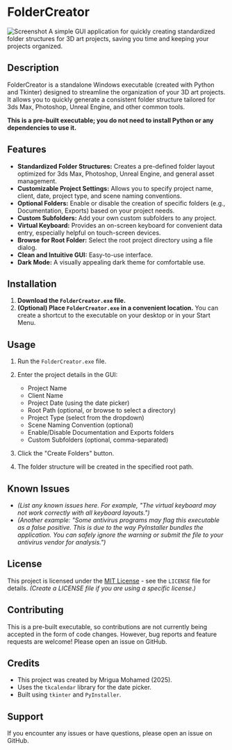 # FolderCreator
![Screenshot](https://github.com/user-attachments/assets/72629ba9-1cd1-4b06-bf69-b53911a14761)
A simple GUI application for quickly creating standardized folder structures for 3D art projects, saving you time and keeping your projects organized.

## Description

FolderCreator is a standalone Windows executable (created with Python and Tkinter) designed to streamline the organization of your 3D art projects. It allows you to quickly generate a consistent folder structure tailored for 3ds Max, Photoshop, Unreal Engine, and other common tools.

**This is a pre-built executable; you do not need to install Python or any dependencies to use it.**

## Features

*   **Standardized Folder Structures:** Creates a pre-defined folder layout optimized for 3ds Max, Photoshop, Unreal Engine, and general asset management.
*   **Customizable Project Settings:** Allows you to specify project name, client, date, project type, and scene naming conventions.
*   **Optional Folders:** Enable or disable the creation of specific folders (e.g., Documentation, Exports) based on your project needs.
*   **Custom Subfolders:** Add your own custom subfolders to any project.
*   **Virtual Keyboard:** Provides an on-screen keyboard for convenient data entry, especially helpful on touch-screen devices.
*   **Browse for Root Folder:** Select the root project directory using a file dialog.
*   **Clean and Intuitive GUI:** Easy-to-use interface.
*   **Dark Mode:** A visually appealing dark theme for comfortable use.



## Installation

1.  **Download the `FolderCreator.exe` file.**
2.  **(Optional) Place `FolderCreator.exe` in a convenient location.**  You can create a shortcut to the executable on your desktop or in your Start Menu.

## Usage

1.  Run the `FolderCreator.exe` file.
2.  Enter the project details in the GUI:

    *   Project Name
    *   Client Name
    *   Project Date (using the date picker)
    *   Root Path (optional, or browse to select a directory)
    *   Project Type (select from the dropdown)
    *   Scene Naming Convention (optional)
    *   Enable/Disable Documentation and Exports folders
    *   Custom Subfolders (optional, comma-separated)
3.  Click the "Create Folders" button.
4.  The folder structure will be created in the specified root path.

## Known Issues

*   *(List any known issues here. For example, "The virtual keyboard may not work correctly with all keyboard layouts.")*
*   *(Another example: "Some antivirus programs may flag this executable as a false positive. This is due to the way PyInstaller bundles the application. You can safely ignore the warning or submit the file to your antivirus vendor for analysis.")*

## License

This project is licensed under the [MIT License](LICENSE) - see the `LICENSE` file for details.  *(Create a LICENSE file if you are using a specific license.)*

## Contributing

This is a pre-built executable, so contributions are not currently being accepted in the form of code changes. However, bug reports and feature requests are welcome! Please open an issue on GitHub.

## Credits

*   This project was created by Mrigua Mohamed (2025).
*   Uses the `tkcalendar` library for the date picker.
*   Built using `tkinter` and `PyInstaller`.

## Support

If you encounter any issues or have questions, please open an issue on GitHub.
